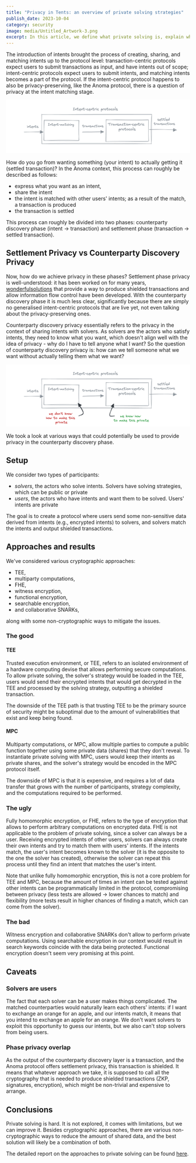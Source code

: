```yaml
---
title: "Privacy in Tents: an overview of private solving strategies"
publish_date: 2023-10-04
category: security
image: media/Untitled_Artwork-3.png
excerpt: In this article, we define what private solving is, explain why we care about it, and discuss the various approaches that could be used to enhance privacy in the counterparty discovery phase
---
```


The introduction of intents brought the process of creating, sharing, and matching intents up to the protocol level: transaction-centric protocols expect users to submit transactions as input, and have intents out of scope; intent-centric protocols expect users to submit intents, and matching intents becomes a part of the protocol. If the intent-centric protocol happens to also be privacy-preserving, like the Anoma protocol, there is a question of privacy at the intent matching stage.

![](media/intents1.png)

How do you go from wanting something (your intent) to actually getting it (settled transaction)? In the Anoma context, this process can roughly be described as follows:

- express what you want as an intent,
- share the intent
- the intent is matched with other users' intents; as a result of the match, a transaction is produced
- the transaction is settled

This process can roughly be divided into two phases: counterparty discovery phase (intent → transaction) and settlement phase (transaction → settled transaction).

## Settlement Privacy vs Counterparty Discovery Privacy

Now, how do we achieve privacy in these phases? Settlement phase privacy is well-understood: it has been worked on for many years, [wonderful](https://github.com/zcash/zips/blob/main/protocol/nu5.pdf)[solutions](https://eprint.iacr.org/2018/962) that provide a way to produce shielded transactions and allow information flow control have been developed. With the counterparty discovery phase it is much less clear, significantly because there are simply no generalised intent-centric protocols that are live yet, not even talking about the privacy-preserving ones.

Counterparty discovery privacy essentially refers to the privacy in the context of sharing intents with solvers. As solvers are the actors who satisfy intents, they need to know what you want, which doesn't align well with the idea of privacy - why do I have to tell anyone what I want? So the question of counterparty discovery privacy is: how can we tell someone what we want without actually telling them what we want?

![](media/intents2.png)

We took a look at various ways that could potentially be used to provide privacy in the counterparty discovery phase.

## Setup

We consider two types of participants:

- _solvers_, the actors who solve intents. Solvers have solving strategies, which can be public or private
- _users_, the actors who have intents and want them to be solved. Users' intents are private

The goal is to create a protocol where users send some non-sensitive data derived from intents (e.g., encrypted intents) to solvers, and solvers match the intents and output shielded transactions.

## Approaches and results

We've considered various cryptographic approaches:

- TEE,
- multiparty computations,
- FHE,
- witness encryption,
- functional encryption,
- searchable encryption,
- and collaborative SNARKs,

along with some non-cryptographic ways to mitigate the issues.

### The good

#### TEE

Trusted execution environment, or TEE, refers to an isolated environment of a hardware computing devise that allows performing secure computations. To allow private solving, the solver's strategy would be loaded in the TEE, users would send their encrypted intents that would get decrypted in the TEE and processed by the solving strategy, outputting a shielded transaction.

The downside of the TEE path is that trusting TEE to be the primary source of security might be suboptimal due to the amount of vulnerabilities that exist and keep being found.

#### MPC

Multiparty computations, or MPC, allow multiple parties to compute a public function together using some private data (shares) that they don't reveal. To instantiate private solving with MPC, users would keep their intents as private shares, and the solver's strategy would be encoded in the MPC protocol itself.

The downside of MPC is that it is expensive, and requires a lot of data transfer that grows with the number of participants, strategy complexity, and the computations required to be performed.

### The ugly

Fully homomorphic encryption, or FHE, refers to the type of encryption that allows to perform arbitrary computations on encrypted data. FHE is not applicable to the problem of private solving, since a solver can always be a user. Receiving encrypted intents of other users, solvers can always create their own intents and try to match them with users' intents. If the intents match, the user's intent becomes known to the solver (it is the opposite to the one the solver has created), otherwise the solver can repeat this process until they find an intent that matches the user's intent.

Note that unlike fully homomorphic encryption, this is not a core problem for TEE and MPC, because the amount of times an intent can be tested against other intents can be programmatically limited in the protocol, compromising between privacy (less tests are allowed → lower chances to match) and flexibility (more tests result in higher chances of finding a match, which can come from the solver).

### The bad

Witness encryption and collaborative SNARKs don't allow to perform private computations. Using searchable encryption in our context would result in search keywords coincide with the data being protected. Functional encryption doesn't seem very promising at this point.

## Caveats

### Solvers are users

The fact that each solver can be a user makes things complicated. The matched counterparties would naturally learn each others' intents: if I want to exchange an orange for an apple, and our intents match, it means that you intend to exchange an apple for an orange. We don't want solvers to exploit this opportunity to guess our intents, but we also can't stop solvers from being users.

### Phase privacy overlap

As the output of the counterparty discovery layer is a transaction, and the Anoma protocol offers settlement privacy, this transaction is shielded. It means that whatever approach we take, it is supposed to call all the cryptography that is needed to produce shielded transactions (ZKP, signatures, encryption), which might be non-trivial and expensive to arrange.

## Conclusions

Private solving is hard. It is not explored, it comes with limitations, but we can improve it. Besides cryptographic approaches, there are various non-cryptographic ways to reduce the amount of shared data, and the best solution will likely be a combination of both.

The detailed report on the approaches to private solving can be found [here](https://zenodo.org/record/8321167).
